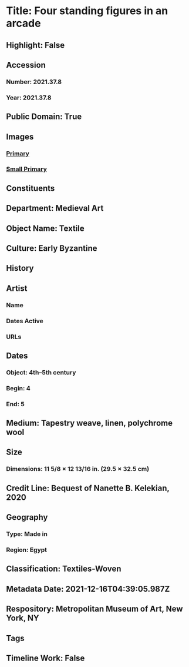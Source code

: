 # Title: Four standing figures in an arcade
## Highlight: False
## Accession
### Number: 2021.37.8
### Year: 2021.37.8
## Public Domain: True
## Images
### [Primary](https://images.metmuseum.org/CRDImages/md/original/kn184.jpg)
### [Small Primary](https://images.metmuseum.org/CRDImages/md/web-large/kn184.jpg)
## Constituents
## Department: Medieval Art
## Object Name: Textile
## Culture: Early Byzantine
## History
## Artist
### Name
### Dates Active
### URLs
## Dates
### Object: 4th–5th century
### Begin: 4
### End: 5
## Medium: Tapestry weave, linen, polychrome wool
## Size
### Dimensions: 11 5/8 × 12 13/16 in. (29.5 × 32.5 cm)
## Credit Line: Bequest of Nanette B. Kelekian, 2020
## Geography
### Type: Made in
### Region: Egypt
## Classification: Textiles-Woven
## Metadata Date: 2021-12-16T04:39:05.987Z
## Respository: Metropolitan Museum of Art, New York, NY
## Tags
## Timeline Work: False
